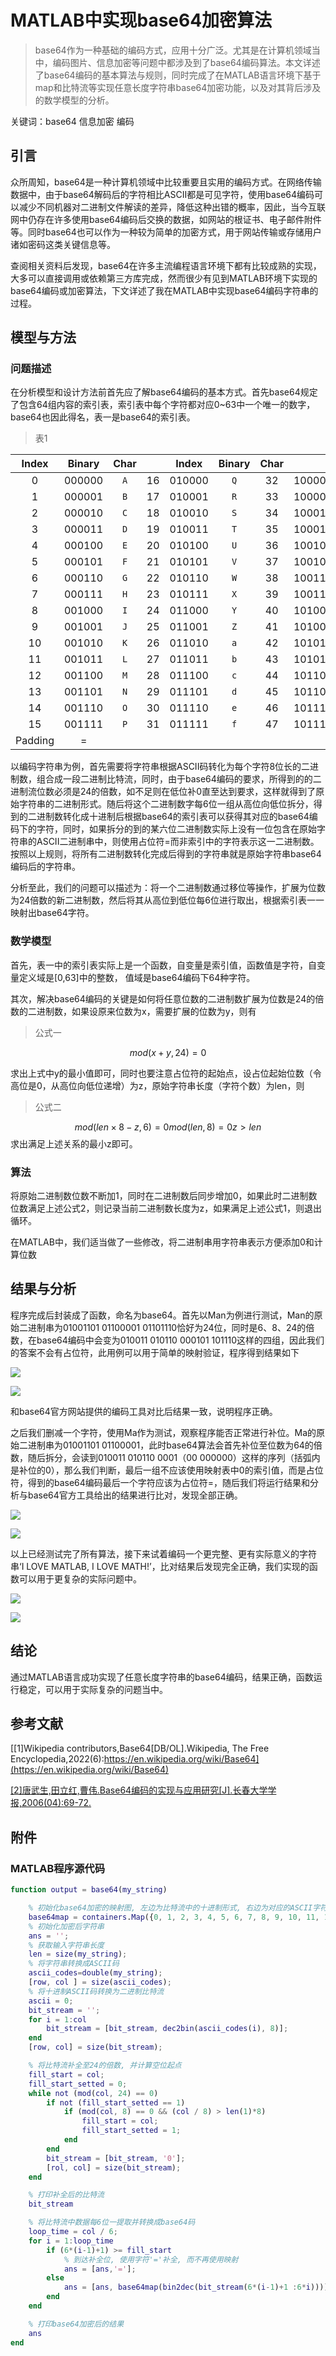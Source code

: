
<!-- 标题：xxxx
作者及作者单位：xxx
摘要：xxx（研究目的，使用了什么方法，主要的结果结论是什么）
关键词：xxx（至少3个）
1、引言：研究问题的背景，目前前人研究的情况，针对这个问题还有哪些方面没有解决，我们从哪方面着手去做，应用什么方法
2、模型与方法
2-1、问题描述
2-2、数学模型
2-3、算法
3、结果与分析
4、结论
5、参考文献
6、附件
Matlab程序代码 -->

# MATLAB中实现base64加密算法

> base64作为一种基础的编码方式，应用十分广泛。尤其是在计算机领域当中，编码图片、信息加密等问题中都涉及到了base64编码算法。本文详述了base64编码的基本算法与规则，同时完成了在MATLAB语言环境下基于map和比特流等实现任意长度字符串base64加密功能，以及对其背后涉及的数学模型的分析。

<!-- USTB 42024203 -->

关键词：base64 信息加密 编码

## 引言

众所周知，base64是一种计算机领域中比较重要且实用的编码方式。在网络传输数据中，由于base64解码后的字符相比ASCII都是可见字符，使用base64编码可以减少不同机器对二进制文件解读的差异，降低这种出错的概率，因此，当今互联网中仍存在许多使用base64编码后交换的数据，如网站的根证书、电子邮件附件等。同时base64也可以作为一种较为简单的加密方式，用于网站传输或存储用户诸如密码这类关键信息等。

查阅相关资料后发现，base64在许多主流编程语言环境下都有比较成熟的实现，大多可以直接调用或依赖第三方库完成，然而很少有见到MATLAB环境下实现的base64编码或加密算法，下文详述了我在MATLAB中实现base64编码字符串的过程。

## 模型与方法

### 问题描述

在分析模型和设计方法前首先应了解base64编码的基本方式。首先base64规定了包含64组内容的索引表，索引表中每个字符都对应0~63中一个唯一的数字，base64也因此得名，表一是base64的索引表。

> 表1

|  Index  | Binary | Char |      | Index  | Binary | Char |        | Index | Binary |  Char  |      |
| :-----: | :----: | :--: | :--: | :----: | :----: | :--: | :----: | :---: | :----: | :----: | :--: |
|    0    | 000000 | `A`  |  16  | 010000 |  `Q`   |  32  | 100000 |  `g`  |   48   | 110000 | `w`  |
|    1    | 000001 | `B`  |  17  | 010001 |  `R`   |  33  | 100001 |  `h`  |   49   | 110001 | `x`  |
|    2    | 000010 | `C`  |  18  | 010010 |  `S`   |  34  | 100010 |  `i`  |   50   | 110010 | `y`  |
|    3    | 000011 | `D`  |  19  | 010011 |  `T`   |  35  | 100011 |  `j`  |   51   | 110011 | `z`  |
|    4    | 000100 | `E`  |  20  | 010100 |  `U`   |  36  | 100100 |  `k`  |   52   | 110100 | `0`  |
|    5    | 000101 | `F`  |  21  | 010101 |  `V`   |  37  | 100101 |  `l`  |   53   | 110101 | `1`  |
|    6    | 000110 | `G`  |  22  | 010110 |  `W`   |  38  | 100110 |  `m`  |   54   | 110110 | `2`  |
|    7    | 000111 | `H`  |  23  | 010111 |  `X`   |  39  | 100111 |  `n`  |   55   | 110111 | `3`  |
|    8    | 001000 | `I`  |  24  | 011000 |  `Y`   |  40  | 101000 |  `o`  |   56   | 111000 | `4`  |
|    9    | 001001 | `J`  |  25  | 011001 |  `Z`   |  41  | 101001 |  `p`  |   57   | 111001 | `5`  |
|   10    | 001010 | `K`  |  26  | 011010 |  `a`   |  42  | 101010 |  `q`  |   58   | 111010 | `6`  |
|   11    | 001011 | `L`  |  27  | 011011 |  `b`   |  43  | 101011 |  `r`  |   59   | 111011 | `7`  |
|   12    | 001100 | `M`  |  28  | 011100 |  `c`   |  44  | 101100 |  `s`  |   60   | 111100 | `8`  |
|   13    | 001101 | `N`  |  29  | 011101 |  `d`   |  45  | 101101 |  `t`  |   61   | 111101 | `9`  |
|   14    | 001110 | `O`  |  30  | 011110 |  `e`   |  46  | 101110 |  `u`  |   62   | 111110 | `+`  |
|   15    | 001111 | `P`  |  31  | 011111 |  `f`   |  47  | 101111 |  `v`  |   63   | 111111 | `/`  |
| Padding |   =    |      |      |        |        |      |        |       |        |        |      |

以编码字符串为例，首先需要将字符串根据ASCII码转化为每个字符8位长的二进制数，组合成一段二进制比特流，同时，由于base64编码的要求，所得到的的二进制流位数必须是24的倍数，如不足则在低位补0直至达到要求，这样就得到了原始字符串的二进制形式。随后将这个二进制数字每6位一组从高位向低位拆分，得到的二进制数转化成十进制后根据base64的索引表可以获得其对应的base64编码下的字符，同时，如果拆分的到的某六位二进制数实际上没有一位包含在原始字符串的ASCII二进制串中，则使用占位符=而非索引中的字符表示这一二进制数。按照以上规则，将所有二进制数转化完成后得到的字符串就是原始字符串base64编码后的字符串。

分析至此，我们的问题可以描述为：将一个二进制数通过移位等操作，扩展为位数为24倍数的新二进制数，然后将其从高位到低位每6位进行取出，根据索引表一一映射出base64字符。


### 数学模型

首先，表一中的索引表实际上是一个函数，自变量是索引值，函数值是字符，自变量定义域是[0,63]中的整数， 值域是base64编码下64种字符。

其次，解决base64编码的关键是如何将任意位数的二进制数扩展为位数是24的倍数的二进制数，如果设原来位数为x，需要扩展的位数为y，则有
> 公式一

$$
mod(x+y, 24) = 0
$$


求出上式中y的最小值即可，同时也要注意占位符的起始点，设占位起始位数（令高位是0，从高位向低位递增）为z，原始字符串长度（字符个数）为len，则
> 公式二

$$
mod(len\times 8-z, 6) = 0
mod(len, 8) = 0
z>len
$$
求出满足上述关系的最小z即可。


### 算法

将原始二进制数位数不断加1，同时在二进制数后同步增加0，如果此时二进制数位数满足上述公式2，则记录当前二进制数长度为z，如果满足上述公式1，则退出循环。

在MATLAB中，我们适当做了一些修改，将二进制串用字符串表示方便添加0和计算位数


## 结果与分析

程序完成后封装成了函数，命名为base64。首先以Man为例进行测试，Man的原始二进制串为01001101 01100001 01101110恰好为24位，同时是6、8、24的倍数，在base64编码中会变为010011 010110 000101 101110这样的四组，因此我们的答案不会有占位符，此用例可以用于简单的映射验证，程序得到结果如下

![](./img/01.png)


![](./img/01ans.png)

和base64官方网站提供的编码工具对比后结果一致，说明程序正确。

之后我们删减一个字符，使用Ma作为测试，观察程序能否正常进行补位。Ma的原始二进制串为01001101 01100001，此时base64算法会首先补位至位数为64的倍数，随后拆分，会读到010011 010110 0001（00 000000）这样的序列（括弧内是补位的0），那么我们判断，最后一组不应该使用映射表中0的索引值，而是占位符，得到的base64编码最后一个字符应该为占位符=，随后我们将运行结果和分析与base64官方工具给出的结果进行比对，发现全部正确。

![](./img/02.png)


![](./img/02ans.png)


以上已经测试完了所有算法，接下来试着编码一个更完整、更有实际意义的字符串‘I LOVE MATLAB, I LOVE MATH!’，比对结果后发现完全正确，我们实现的函数可以用于更复杂的实际问题中。

![](./img/03.png)


![](./img/03ans.png)



## 结论

通过MATLAB语言成功实现了任意长度字符串的base64编码，结果正确，函数运行稳定，可以用于实际复杂的问题当中。

## 参考文献

[[1]Wikipedia contributors,Base64[DB/OL].Wikipedia, The Free Encyclopedia,2022(6):https://en.wikipedia.org/wiki/Base64](https://en.wikipedia.org/wiki/Base64)

[[2]唐武生,田立红,曹伟.Base64编码的实现与应用研究[J].长春大学学报,2006(04):69-72.](https://kns.cnki.net/kcms/detail/detail.aspx?dbcode=CJFD&dbname=CJFD2006&filename=CDXB200604018&uniplatform=NZKPT&v=vhK47lJ-_0qnmYdqhcwuWm5BTgqhBZnXwzCljMk6-d4Xkl0h8beCGdqdvtCylNZ5)

## 附件

### MATLAB程序源代码
```MATLAB
function output = base64(my_string)

    % 初始化base64加密的映射图, 左边为比特流中的十进制形式, 右边为对应的ASCII字符
    base64map = containers.Map({0, 1, 2, 3, 4, 5, 6, 7, 8, 9, 10, 11, 12, 13, 14, 15, 16, 17, 18, 19, 20, 21, 22, 23, 24, 25, 26, 27, 28, 29, 30, 31, 32, 33, 34, 35, 36, 37, 38, 39, 40, 41, 42, 43, 44, 45, 46, 47, 48, 49, 50, 51, 52, 53, 54, 55, 56, 57, 58, 59, 60, 61, 62, 63, 64}, {'A', 'B', 'C', 'D', 'E', 'F', 'G', 'H', 'I', 'J', 'K', 'L', 'M', 'N', 'O', 'P', 'Q', 'R', 'S', 'T', 'U', 'V', 'W', 'X', 'Y', 'Z', 'a', 'b', 'c', 'd', 'e', 'f', 'g', 'h', 'i', 'j', 'k', 'l', 'm', 'n', 'o', 'p', 'q', 'r', 's', 't', 'u', 'v', 'w', 'x', 'y', 'z', '0', '1', '2', '3', '4', '5', '6', '7', '8', '9', '+', '/', '=' });
    % 初始化加密后字符串
    ans = '';
    % 获取输入字符串长度
    len = size(my_string);
    % 将字符串转换成ASCII码
    ascii_codes=double(my_string);
    [row, col ] = size(ascii_codes);
    % 将十进制ASCII码转换为二进制比特流
    ascii = 0;
    bit_stream = '';
    for i = 1:col
        bit_stream = [bit_stream, dec2bin(ascii_codes(i), 8)];
    end
    [row, col] = size(bit_stream);

    % 将比特流补全至24的倍数, 并计算空位起点
    fill_start = col;
    fill_start_setted = 0;
    while not (mod(col, 24) == 0)
        if not (fill_start_setted == 1)
            if (mod(col, 8) == 0 && (col / 8) > len(1)*8) 
                fill_start = col;
                fill_start_setted = 1;
            end
        end
        bit_stream = [bit_stream, '0'];
        [rol, col] = size(bit_stream);
    end

    % 打印补全后的比特流
    bit_stream

    % 将比特流中数据每6位一提取并转换成base64码
    loop_time = col / 6;
    for i = 1:loop_time
        if (6*(i-1)+1) >= fill_start
            % 到达补全位, 使用字符'='补全, 而不再使用映射
            ans = [ans,'='];
        else    
            ans = [ans, base64map(bin2dec(bit_stream(6*(i-1)+1 :6*i)))];
        end
    end

    % 打印base64加密后的结果
    ans
end
```

